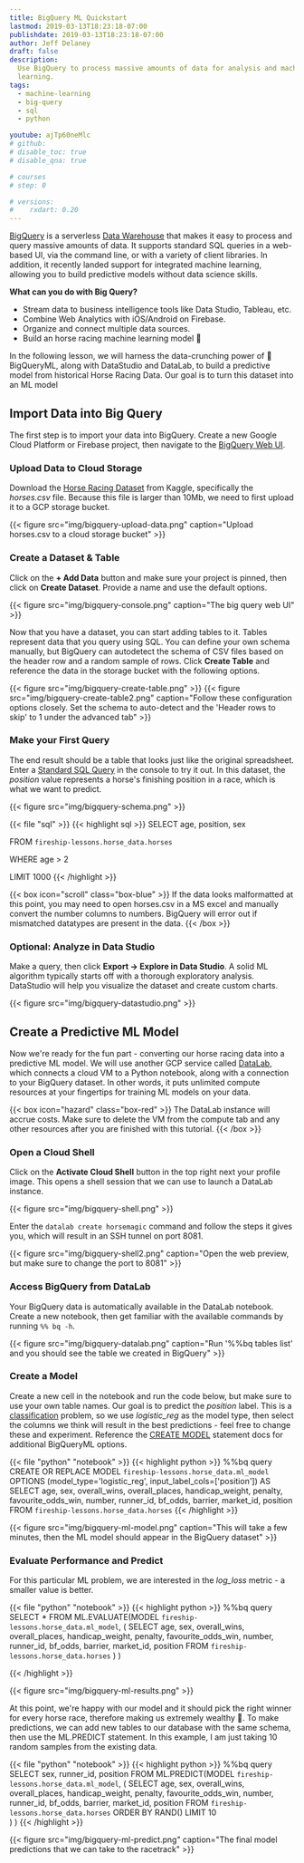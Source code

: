 ```yaml
---
title: BigQuery ML Quickstart
lastmod: 2019-03-13T18:23:18-07:00
publishdate: 2019-03-13T18:23:18-07:00
author: Jeff Delaney
draft: false
description:
  Use BigQuery to process massive amounts of data for analysis and machine
  learning.
tags:
  - machine-learning
  - big-query
  - sql
  - python

youtube: ajTp60neMlc
# github:
# disable_toc: true
# disable_qna: true

# courses
# step: 0

# versions:
#    rxdart: 0.20
---
```


[BigQuery](https://cloud.google.com/bigquery/) is a serverless
[Data Warehouse](https://en.wikipedia.org/wiki/Data_warehouse) that makes it
easy to process and query massive amounts of data. It supports standard SQL
queries in a web-based UI, via the command line, or with a variety of client
libraries. In addition, it recently landed support for integrated machine
learning, allowing you to build predictive models without data science skills.

**What can you do with Big Query?**

- Stream data to business intelligence tools like Data Studio, Tableau, etc.
- Combine Web Analytics with iOS/Android on Firebase.
- Organize and connect multiple data sources.
- Build an horse racing machine learning model 🏇

In the following lesson, we will harness the data-crunching power of 👾
BigQueryML, along with DataStudio and DataLab, to build a predictive model from
historical Horse Racing Data. Our goal is to turn this dataset into an ML model

## Import Data into Big Query

The first step is to import your data into BigQuery. Create a new Google Cloud
Platform or Firebase project, then navigate to the
[BigQuery Web UI](https://console.cloud.google.com/bigquery).

### Upload Data to Cloud Storage

Download the
[Horse Racing Dataset](https://www.kaggle.com/lukebyrne/horses-for-courses) from
Kaggle, specifically the _horses.csv_ file. Because this file is larger than
10Mb, we need to first upload it to a GCP storage bucket.

{{< figure src="img/bigquery-upload-data.png" caption="Upload horses.csv to a cloud storage bucket"  >}}

### Create a Dataset & Table

Click on the **+ Add Data** button and make sure your project is pinned, then
click on **Create Dataset**. Provide a name and use the default options.

{{< figure src="img/bigquery-console.png" caption="The big query web UI"  >}}

Now that you have a dataset, you can start adding tables to it. Tables represent
data that you query using SQL. You can define your own schema manually, but
BigQuery can autodetect the schema of CSV files based on the header row and a
random sample of rows. Click **Create Table** and reference the data in the
storage bucket with the following options.

{{< figure src="img/bigquery-create-table.png" >}}
{{< figure src="img/bigquery-create-table2.png" caption="Follow these configuration options closely. Set the schema to auto-detect and the 'Header rows to skip' to 1 under the advanced tab"  >}}

### Make your First Query

The end result should be a table that looks just like the original spreadsheet.
Enter a
[Standard SQL Query](https://cloud.google.com/bigquery/docs/reference/standard-sql/query-syntax)
in the console to try it out. In this dataset, the _position_ value represents a
horse's finishing position in a race, which is what we want to predict.

{{< figure src="img/bigquery-schema.png" >}}

{{< file "sql" >}} {{< highlight sql >}} SELECT age, position, sex

FROM `fireship-lessons.horse_data.horses`

WHERE age > 2

LIMIT 1000 {{< /highlight >}}

{{< box icon="scroll" class="box-blue" >}} If the data looks malformatted at
this point, you may need to open horses.csv in a MS excel and manually convert
the number columns to numbers. BigQuery will error out if mismatched datatypes
are present in the data. {{< /box >}}

### Optional: Analyze in Data Studio

Make a query, then click **Export -> Explore in Data Studio**. A solid ML
algorithm typically starts off with a thorough exploratory analysis. DataStudio
will help you visualize the dataset and create custom charts.

{{< figure src="img/bigquery-datastudio.png"  >}}

## Create a Predictive ML Model

Now we're ready for the fun part - converting our horse racing data into a
predictive ML model. We will use another GCP service called
[DataLab](https://cloud.google.com/datalab/), which connects a cloud VM to a
Python notebook, along with a connection to your BigQuery dataset. In other
words, it puts unlimited compute resources at your fingertips for training ML
models on your data.

{{< box icon="hazard" class="box-red" >}} The DataLab instance will accrue
costs. Make sure to delete the VM from the compute tab and any other resources
after you are finished with this tutorial. {{< /box >}}

### Open a Cloud Shell

Click on the **Activate Cloud Shell** button in the top right next your profile
image. This opens a shell session that we can use to launch a DataLab instance.

{{< figure src="img/bigquery-shell.png" >}}

Enter the `datalab create horsemagic` command and follow the steps it gives you,
which will result in an SSH tunnel on port 8081.

{{< figure src="img/bigquery-shell2.png"  caption="Open the web preview, but make sure to change the port to 8081" >}}

### Access BigQuery from DataLab

Your BigQuery data is automatically available in the DataLab notebook. Create a
new notebook, then get familiar with the available commands by running
`%% bq -h`.

{{< figure src="img/bigquery-datalab.png" caption="Run '%%bq tables list' and you should see the table we created in BigQuery" >}}

### Create a Model

Create a new cell in the notebook and run the code below, but make sure to use
your own table names. Our goal is to predict the _position_ label. This is a
[classification](https://math.stackexchange.com/questions/141381/regression-vs-classification)
problem, so we use _logistic_reg_ as the model type, then select the columns we
think will result in the best predictions - feel free to change these and
experiment. Reference the
[CREATE MODEL](https://cloud.google.com/bigquery/docs/reference/standard-sql/bigqueryml-syntax-create)
statement docs for additional BigQueryML options.

{{< file "python" "notebook" >}} {{< highlight python >}} %%bq query CREATE OR
REPLACE MODEL `fireship-lessons.horse_data.ml_model` OPTIONS
(model_type='logistic_reg', input_label_cols=['position']) AS SELECT age, sex,
overall_wins, overall_places, handicap_weight, penalty, favourite_odds_win,
number, runner_id, bf_odds, barrier, market_id, position FROM
`fireship-lessons.horse_data.horses` {{< /highlight >}}

{{< figure src="img/bigquery-ml-model.png" caption="This will take a few minutes, then the ML model should appear in the BigQuery dataset" >}}

### Evaluate Performance and Predict

For this particular ML problem, we are interested in the _log_loss_ metric - a
smaller value is better.

{{< file "python" "notebook" >}} {{< highlight python >}} %%bq query SELECT \*
FROM ML.EVALUATE(MODEL `fireship-lessons.horse_data.ml_model`, ( SELECT age,
sex, overall_wins, overall_places, handicap_weight, penalty, favourite_odds_win,
number, runner_id, bf_odds, barrier, market_id, position FROM
`fireship-lessons.horse_data.horses` ) )

{{< /highlight >}}

{{< figure src="img/bigquery-ml-results.png" >}}

At this point, we're happy with our model and it should pick the right winner
for every horse race, therefore making us extremely wealthy 🤑. To make
predictions, we can add new tables to our database with the same schema, then
use the ML.PREDICT statement. In this example, I am just taking 10 random
samples from the existing data.

{{< file "python" "notebook" >}} {{< highlight python >}} %%bq query SELECT sex,
runner_id, position FROM ML.PREDICT(MODEL
`fireship-lessons.horse_data.ml_model`, ( SELECT age, sex, overall_wins,
overall_places, handicap_weight, penalty, favourite_odds_win, number, runner_id,
bf_odds, barrier, market_id, position FROM `fireship-lessons.horse_data.horses`
ORDER BY RAND() LIMIT 10   
 ) ) {{< /highlight >}}

{{< figure src="img/bigquery-ml-predict.png" caption="The final model predictions that we can take to the racetrack" >}}
